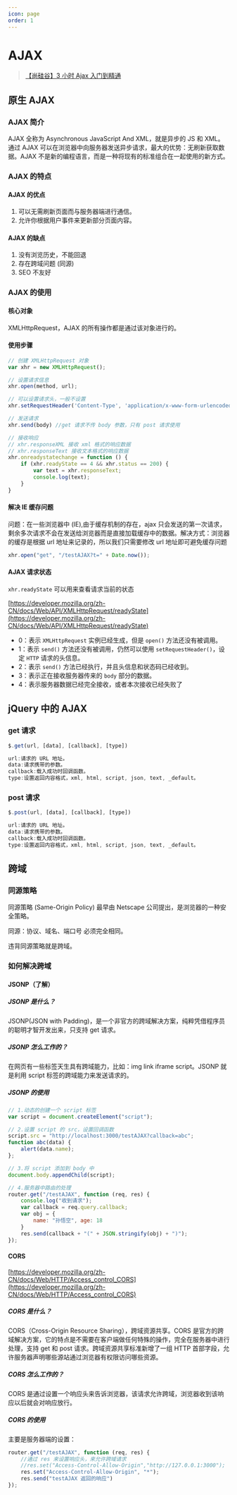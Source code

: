 ```yaml
---
icon: page
order: 1
---
```

# AJAX

> [【尚硅谷】3 小时 Ajax 入门到精通](https://www.bilibili.com/video/BV1WC4y1b78y/?spm_id_from=333.337.search-card.all.click&vd_source=65e8ed62ff65aeec2427f9b6c8523b9b)

## 原生 AJAX

### AJAX 简介

AJAX 全称为 Asynchronous JavaScript And XML，就是异步的 JS 和 XML。通过 AJAX 可以在浏览器中向服务器发送异步请求，最大的优势：无刷新获取数据。AJAX 不是新的编程语言，而是一种将现有的标准组合在一起使用的新方式。

### AJAX 的特点

#### AJAX 的优点

1) 可以无需刷新页面而与服务器端进行通信。
2) 允许你根据用户事件来更新部分页面内容。

#### AJAX 的缺点

1) 没有浏览历史，不能回退
2) 存在跨域问题 (同源)
3) SEO 不友好

### AJAX 的使用

#### 核心对象

XMLHttpRequest，AJAX 的所有操作都是通过该对象进行的。

#### 使用步骤

```js
// 创建 XMLHttpRequest 对象
var xhr = new XMLHttpRequest();

// 设置请求信息
xhr.open(method, url);

// 可以设置请求头，一般不设置
xhr.setRequestHeader('Content-Type', 'application/x-www-form-urlencoded');

// 发送请求
xhr.send(body) //get 请求不传 body 参数，只有 post 请求使用

// 接收响应
// xhr.responseXML 接收 xml 格式的响应数据
// xhr.responseText 接收文本格式的响应数据
xhr.onreadystatechange = function () {
    if (xhr.readyState == 4 && xhr.status == 200) {
        var text = xhr.responseText;
        console.log(text);
    }
}
```

#### 解决 IE 缓存问题

问题：在一些浏览器中 (IE),由于缓存机制的存在，ajax 只会发送的第一次请求，剩余多次请求不会在发送给浏览器而是直接加载缓存中的数据。解决方式：浏览器的缓存是根据 url 地址来记录的，所以我们只需要修改 url 地址即可避免缓存问题

```js
xhr.open("get", "/testAJAX?t=" + Date.now());
```

#### AJAX 请求状态

`xhr.readyState` 可以用来查看请求当前的状态

[https://developer.mozilla.org/zh-CN/docs/Web/API/XMLHttpRequest/readyState](https://developer.mozilla.org/zh-CN/docs/Web/API/XMLHttpRequest/readyState)

- 0：表示 `XMLHttpRequest` 实例已经生成，但是 `open()` 方法还没有被调用。
- 1：表示 `send()` 方法还没有被调用，仍然可以使用 `setRequestHeader()`，设定 `HTTP` 请求的头信息。
- 2：表示 `send()` 方法已经执行，并且头信息和状态码已经收到。
- 3：表示正在接收服务器传来的 `body` 部分的数据。
- 4：表示服务器数据已经完全接收，或者本次接收已经失败了

## jQuery 中的 AJAX

### get 请求

```js
$.get(url, [data], [callback], [type])

url:请求的 URL 地址。
data:请求携带的参数。
callback:载入成功时回调函数。
type:设置返回内容格式，xml, html, script, json, text, _default。
```

### post 请求

```js
$.post(url, [data], [callback], [type])

url:请求的 URL 地址。
data:请求携带的参数。
callback:载入成功时回调函数。
type:设置返回内容格式，xml, html, script, json, text, _default。
```

## 跨域

### 同源策略

同源策略 (Same-Origin Policy) 最早由 Netscape 公司提出，是浏览器的一种安全策略。

同源：协议、域名、端口号 必须完全相同。

违背同源策略就是跨域。

### 如何解决跨域

#### JSONP（了解）

##### JSONP 是什么？

JSONP(JSON with Padding)，是一个非官方的跨域解决方案，纯粹凭借程序员的聪明才智开发出来，只支持 get 请求。

##### JSONP 怎么工作的？

在网页有一些标签天生具有跨域能力，比如：img link iframe script。JSONP 就是利用 script 标签的跨域能力来发送请求的。

##### JSONP 的使用

```js
// 1.动态的创建一个 script 标签
var script = document.createElement("script");

// 2.设置 script 的 src，设置回调函数
script.src = "http://localhost:3000/testAJAX?callback=abc";
function abc(data) {
    alert(data.name);
};

// 3.将 script 添加到 body 中
document.body.appendChild(script);

// 4.服务器中路由的处理
router.get("/testAJAX", function (req, res) {
    console.log("收到请求");
    var callback = req.query.callback;
    var obj = {
        name: "孙悟空", age: 18
    }
    res.send(callback + "(" + JSON.stringify(obj) + ")");
});
```

#### CORS

[https://developer.mozilla.org/zh-CN/docs/Web/HTTP/Access_control_CORS](https://developer.mozilla.org/zh-CN/docs/Web/HTTP/Access_control_CORS)

##### CORS 是什么？

CORS（Cross-Origin Resource Sharing），跨域资源共享。CORS 是官方的跨域解决方案，它的特点是不需要在客户端做任何特殊的操作，完全在服务器中进行处理，支持 get 和 post 请求。跨域资源共享标准新增了一组 HTTP 首部字段，允许服务器声明哪些源站通过浏览器有权限访问哪些资源。

##### CORS 怎么工作的？

CORS 是通过设置一个响应头来告诉浏览器，该请求允许跨域，浏览器收到该响应以后就会对响应放行。

##### CORS 的使用

主要是服务器端的设置：

```js
router.get("/testAJAX", function (req, res) {
    //通过 res 来设置响应头，来允许跨域请求
    //res.set("Access-Control-Allow-Origin","http://127.0.0.1:3000");
    res.set("Access-Control-Allow-Origin", "*");
    res.send("testAJAX 返回的响应")
});
```

